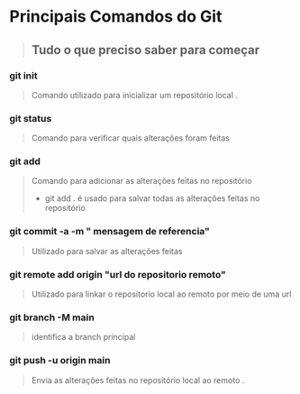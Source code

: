 # Principais Comandos do Git

> ## Tudo o que preciso saber para começar

### git init 
> Comando utilizado para inicializar um repositório local .

### git status 
> Comando para verificar quais alterações foram feitas

### git add 
> Comando para adicionar as alterações feitas no repositório
> * git add . é usado para salvar todas as alterações feitas no repositório

### git commit -a -m " mensagem de referencia"
> Utilizado para salvar as alterações feitas

### git remote add origin "url do repositorio remoto"
> Utilizado para linkar o repositorio local ao remoto por meio de uma url

### git branch -M main
> identifica a branch principal

### git push -u origin main
> Envia as alterações feitas no repositório local ao remoto .



